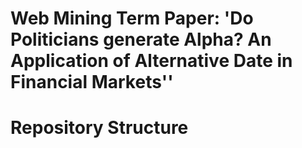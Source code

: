 # Web Mining Term Paper: 'Do Politicians generate Alpha? An Application of Alternative Date in Financial Markets''

# Repository Structure 
